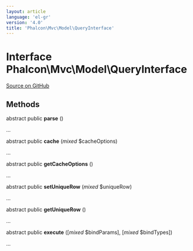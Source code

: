 ```yaml
---
layout: article
language: 'el-gr'
version: '4.0'
title: 'Phalcon\Mvc\Model\QueryInterface'
---
```


# Interface **Phalcon\Mvc\Model\QueryInterface**

<a href="https://github.com/phalcon/cphalcon/tree/v4.0.0/phalcon/mvc/model/queryinterface.zep" class="btn btn-default btn-sm">Source on GitHub</a>

## Methods

abstract public **parse** ()

...

abstract public **cache** (*mixed* $cacheOptions)

...

abstract public **getCacheOptions** ()

...

abstract public **setUniqueRow** (*mixed* $uniqueRow)

...

abstract public **getUniqueRow** ()

...

abstract public **execute** ([*mixed* $bindParams], [*mixed* $bindTypes])

...